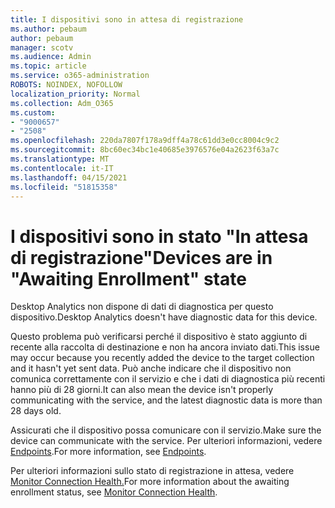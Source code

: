 ```yaml
---
title: I dispositivi sono in attesa di registrazione
ms.author: pebaum
author: pebaum
manager: scotv
ms.audience: Admin
ms.topic: article
ms.service: o365-administration
ROBOTS: NOINDEX, NOFOLLOW
localization_priority: Normal
ms.collection: Adm_O365
ms.custom:
- "9000657"
- "2508"
ms.openlocfilehash: 220da7807f178a9dff4a78c61dd3e0cc8004c9c2
ms.sourcegitcommit: 8bc60ec34bc1e40685e3976576e04a2623f63a7c
ms.translationtype: MT
ms.contentlocale: it-IT
ms.lasthandoff: 04/15/2021
ms.locfileid: "51815358"
---
```

# <a name="devices-are-in-awaiting-enrollment-state"></a><span data-ttu-id="104d6-102">I dispositivi sono in stato "In attesa di registrazione"</span><span class="sxs-lookup"><span data-stu-id="104d6-102">Devices are in "Awaiting Enrollment" state</span></span>

<span data-ttu-id="104d6-103">Desktop Analytics non dispone di dati di diagnostica per questo dispositivo.</span><span class="sxs-lookup"><span data-stu-id="104d6-103">Desktop Analytics doesn't have diagnostic data for this device.</span></span> 

<span data-ttu-id="104d6-104">Questo problema può verificarsi perché il dispositivo è stato aggiunto di recente alla raccolta di destinazione e non ha ancora inviato dati.</span><span class="sxs-lookup"><span data-stu-id="104d6-104">This issue may occur because you recently added the device to the target collection and it hasn't yet sent data.</span></span> <span data-ttu-id="104d6-105">Può anche indicare che il dispositivo non comunica correttamente con il servizio e che i dati di diagnostica più recenti hanno più di 28 giorni.</span><span class="sxs-lookup"><span data-stu-id="104d6-105">It can also mean the device isn't properly communicating with the service, and the latest diagnostic data is more than 28 days old.</span></span>

<span data-ttu-id="104d6-106">Assicurati che il dispositivo possa comunicare con il servizio.</span><span class="sxs-lookup"><span data-stu-id="104d6-106">Make sure the device can communicate with the service.</span></span> <span data-ttu-id="104d6-107">Per ulteriori informazioni, vedere [Endpoints](https://docs.microsoft.com/configmgr/desktop-analytics/enable-data-sharing#endpoints).</span><span class="sxs-lookup"><span data-stu-id="104d6-107">For more information, see [Endpoints](https://docs.microsoft.com/configmgr/desktop-analytics/enable-data-sharing#endpoints).</span></span>

<span data-ttu-id="104d6-108">Per ulteriori informazioni sullo stato di registrazione in attesa, vedere [Monitor Connection Health.](https://docs.microsoft.com/configmgr/desktop-analytics/monitor-connection-health#awaiting-enrollment)</span><span class="sxs-lookup"><span data-stu-id="104d6-108">For more information about the awaiting enrollment status, see [Monitor Connection Health](https://docs.microsoft.com/configmgr/desktop-analytics/monitor-connection-health#awaiting-enrollment).</span></span>